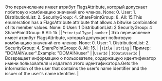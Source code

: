 <span data-ttu-id="fd90c-p102">Это перечисление имеет атрибут FlagsAttribute, который допускает побитовую комбинацию значений его членов. None: 0. User: 1. DistributionList: 2. SecurityGroup: 4. SharePointGroup: 8. All: 15.</span><span class="sxs-lookup"><span data-stu-id="fd90c-p102">This enumeration has a FlagsAttribute attribute that allows a bitwise combination of its member values. None: 0 User: 1 DistributionList: 2 SecurityGroup: 4 SharePointGroup: 8 All: 15</span></span> |
|`PrincipalType`      | `number` | Это перечисление имеет атрибут FlagsAttribute, который допускает побитовую комбинацию значений его членов. None: 0. User: 1. DistributionList: 2. SecurityGroup: 4. SharePointGroup: 8. All: 15. |
|`Title`      | `string` | <span data-ttu-id="fd90c-114">Пример: "DOMAIN\user".</span><span class="sxs-lookup"><span data-stu-id="fd90c-114">Example: "DOMAIN\user"</span></span> |
|`UserId`      | `IODataUserId` | <span data-ttu-id="fd90c-115">Возвращает информацию о пользователе, содержащую идентификатор имени пользователя и издателя этого идентификатора.</span><span class="sxs-lookup"><span data-stu-id="fd90c-115">Gets the information of the user that contains the user's name identifier and the issuer of the user's name identifier.</span></span> |






